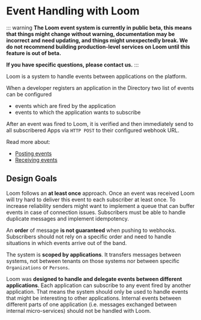 # Event Handling with Loom

::: warning
**The Loom event system is currently in public beta, this means that things might change without warning, documentation may be incorrect and need updating, and things might unexpectedly break. We do not recommend building production-level services on Loom until this feature is out of beta.**

**If you have specific questions, please contact us.**
:::

Loom is a system to handle events between applications on the platform.

When a developer registers an application in the Directory two list of events can be configured

  - events which are fired by the application
  - events to which the application wants to subscribe

After an event was fired to Loom, it is verified and then immediately send to all subscribered Apps via `HTTP POST` to their configured webhook URL.

Read more about:

  - [Posting events](./posting-events.html)
  - [Receiving events](./receiving-events.html)

## Design Goals

Loom follows an **at least once** approach. Once an event was received Loom will try hard to deliver this event to each subscriber at least once. To increase reliability senders might want to implement a queue that can buffer events in case of connection issues. Subscribers must be able to handle duplicate messages and implement idempotency.

An **order** of message **is not guaranteed** when pushing to webhooks. Subscribers should not rely on a specific order and need to handle situations in which events arrive out of the band.

The system is **scoped by applications**. It transfers messages between systems, not between tenants on those systems nor between specific `Organizations` or `Persons`.

Loom was **designed to handle and delegate events between different applications**. Each application can subscribe to any event fired by another application. That means the system should only be used to handle events that might be interesting to other applications. Internal events between different parts of one application (i.e. messages exchanged between internal micro-services) should not be handled with Loom.
